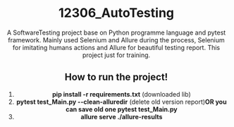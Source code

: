 <center>
  
# **12306_AutoTesting**

A SoftwareTesting project base on Python programme language and pytest framework. 
Mainly used Selenium and Allure during the process, Selenium for imitating humans actions and Allure for beautiful testing report. 
This project just for training.

## How to run the project!

1. **pip install -r requirements.txt** (downloaded lib)
2. **pytest test_Main.py --clean-alluredir** (delete old version report)**OR you can save old one pytest test_Main.py**
4. **allure serve ./allure-results**


</center>
